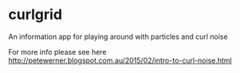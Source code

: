 # curlgrid

An information app for playing around with particles and curl noise 

For more info please see here http://petewerner.blogspot.com.au/2015/02/intro-to-curl-noise.html

